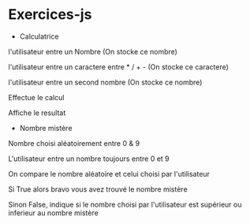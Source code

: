 # Exercices-js

- Calculatrice

l'utilisateur entre un Nombre (On stocke ce nombre)

l'utilisateur entre un caractere entre * / + - (On stocke ce caractere)

l'utilisateur entre un second nombre (On stocke ce nombre)

Effectue le calcul

Affiche le resultat


- Nombre mistère

Nombre choisi aléatoirement entre 0 & 9

L'utilisateur entre un nombre toujours entre 0 et 9

On compare le nombre aléatoire et celui choisi par l'utilisateur

Si True alors bravo vous avez trouvé le nombre mistère

Sinon False, indique si le nombre choisi par l'utilisateur est supérieur ou inferieur au nombre mistère
